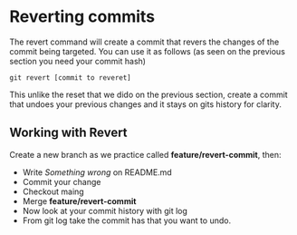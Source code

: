 # Reverting commits

The revert command will create a commit that revers the changes of the commit being targeted. You can use it as follows (as seen on the previous section you need your commit hash)
```
git revert [commit to reveret]
```

This unlike the reset that we dido on the previous section, create a commit that undoes your previous changes and it stays on gits history for clarity.

## Working with Revert

Create a new branch as we practice called **feature/revert-commit**, then:
- Write *Something wrong* on README.md
- Commit your change
- Checkout maing
- Merge **feature/revert-commit**
- Now look at your commit history with git log
- From git log take the commit has that you want to undo.
